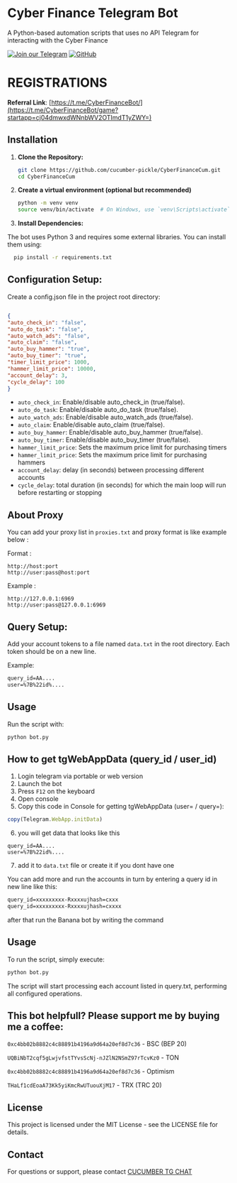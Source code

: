 # Cyber Finance Telegram Bot

A Python-based automation scripts that uses no API Telegram for interacting with the Cyber Finance

[![Join our Telegram](https://img.shields.io/badge/Telegram-2CA5E0?style=for-the-badge&logo=telegram&logoColor=white)](https://t.me/cucumber_scripts)
[![GitHub](https://img.shields.io/badge/GitHub-181717?style=for-the-badge&logo=github&logoColor=white)](https://github.com/cucumber-pickle/Cucumber)

# REGISTRATIONS 

 **Referral Link**: [https://t.me/CyberFinanceBot/](https://t.me/CyberFinanceBot/game?startapp=cj04dmwxdWNnbWV2OTImdT1yZWY=)




## Installation
1. **Clone the Repository:**

   ```bash
   git clone https://github.com/cucumber-pickle/CyberFinanceCum.git
   cd CyberFinanceCum
   ```

2. **Create a virtual environment (optional but recommended)**

    ```bash
    python -m venv venv
    source venv/bin/activate  # On Windows, use `venv\Scripts\activate`
    ```

   
3. **Install Dependencies:**

The bot uses Python 3 and requires some external libraries. You can install them using:

  ```bash
    pip install -r requirements.txt
  ```

## Configuration Setup:

Create a config.json file in the project root directory:

   ```json

{
  "auto_check_in": "false",
  "auto_do_task": "false",
  "auto_watch_ads": "false",
  "auto_claim": "false",
  "auto_buy_hammer": "true",
  "auto_buy_timer": "true",
  "timer_limit_price": 1000,
  "hammer_limit_price": 10000,
  "account_delay": 3,
  "cycle_delay": 100
}
   ```
- `auto_check_in`: Enable/disable auto_check_in (true/false).
- `auto_do_task`: Enable/disable auto_do_task (true/false).
- `auto_watch_ads`: Enable/disable auto_watch_ads (true/false).
- `auto_claim`: Enable/disable auto_claim (true/false).
- `auto_buy_hammer`: Enable/disable auto_buy_hammer (true/false).
- `auto_buy_timer`: Enable/disable auto_buy_timer (true/false).
- `hammer_limit_price`: Sets the maximum price limit for purchasing timers
- `hammer_limit_price`: Sets the maximum price limit for purchasing hammers
- `account_delay`: delay (in seconds) between processing different accounts
- `cycle_delay`: total duration (in seconds) for which the main loop will run before restarting or stopping

## About Proxy


You can add your proxy list in `proxies.txt` and proxy format is like example below :

Format :

```
http://host:port
http://user:pass@host:port
```

Example :

```
http://127.0.0.1:6969
http://user:pass@127.0.0.1:6969
```


## Query Setup:

Add your account tokens to a file named `data.txt` in the root directory. Each token should be on a new line.

Example:
   ```txt
query_id=AA....
user=%7B%22id%....
   ```

## Usage
Run the script with:

   ```bash
python bot.py
   ```


## How to get tgWebAppData (query_id / user_id)

1. Login telegram via portable or web version
2. Launch the bot
3. Press `F12` on the keyboard 
4. Open console
5. Сopy this code in Console for getting tgWebAppData (user= / query=):

```javascript
copy(Telegram.WebApp.initData)
```

6. you will get data that looks like this

```
query_id=AA....
user=%7B%22id%....
```
7. add it to `data.txt` file or create it if you dont have one


You can add more and run the accounts in turn by entering a query id in new line like this:
```txt
query_id=xxxxxxxxx-Rxxxxujhash=cxxx
query_id=xxxxxxxxx-Rxxxxujhash=cxxxx
```

after that run the Banana bot by writing the command

## Usage
To run the script, simply execute:

   ```bash
python bot.py
   ```
The script will start processing each account listed in query.txt, performing all configured operations.


## This bot helpfull?  Please support me by buying me a coffee: 
``` 0xc4bb02b8882c4c88891b4196a9d64a20ef8d7c36 ``` - BSC (BEP 20)

``` UQBiNbT2cqf5gLwjvfstTYvsScNj-nJZlN2NSmZ97rTcvKz0 ``` - TON

``` 0xc4bb02b8882c4c88891b4196a9d64a20ef8d7c36 ``` - Optimism

``` THaLf1cdEoaA73Kk5yiKmcRwUTuouXjM17 ``` - TRX (TRC 20)

## License
This project is licensed under the MIT License - see the LICENSE file for details.

## Contact
For questions or support, please contact [CUCUMBER TG CHAT](https://t.me/cucumber_scripts_chat)
